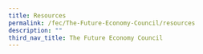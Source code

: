 ```yaml
---
title: Resources
permalink: /fec/The-Future-Economy-Council/resources
description: ""
third_nav_title: The Future Economy Council
---
```

